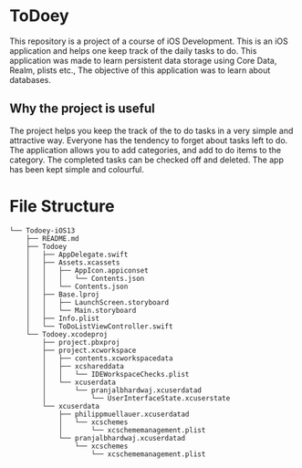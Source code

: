 # ToDoey

This repository is a project of a course of iOS Development. This is an iOS application and helps one keep track of the daily 
tasks to do. This application was made to learn persistent data storage using Core Data, Realm, plists etc.,
The objective of this application was to learn about databases.

## Why the project is useful

The project helps you keep the track of the to do tasks in a very simple and attractive way. Everyone has the tendency to
forget about tasks left to do.
The application allows you to add categories, and add to do items to the category.
The completed tasks can be checked off and deleted.
The app has been kept simple and colourful.

# File Structure

    └── Todoey-iOS13
        ├── README.md
        ├── Todoey
        │   ├── AppDelegate.swift
        │   ├── Assets.xcassets
        │   │   ├── AppIcon.appiconset
        │   │   │   └── Contents.json
        │   │   └── Contents.json
        │   ├── Base.lproj
        │   │   ├── LaunchScreen.storyboard
        │   │   └── Main.storyboard
        │   ├── Info.plist
        │   └── ToDoListViewController.swift
        └── Todoey.xcodeproj
            ├── project.pbxproj
            ├── project.xcworkspace
            │   ├── contents.xcworkspacedata
            │   ├── xcshareddata
            │   │   └── IDEWorkspaceChecks.plist
            │   └── xcuserdata
            │       └── pranjalbhardwaj.xcuserdatad
            │           └── UserInterfaceState.xcuserstate
            └── xcuserdata
                ├── philippmuellauer.xcuserdatad
                │   └── xcschemes
                │       └── xcschememanagement.plist
                └── pranjalbhardwaj.xcuserdatad
                    └── xcschemes
                        └── xcschememanagement.plist
